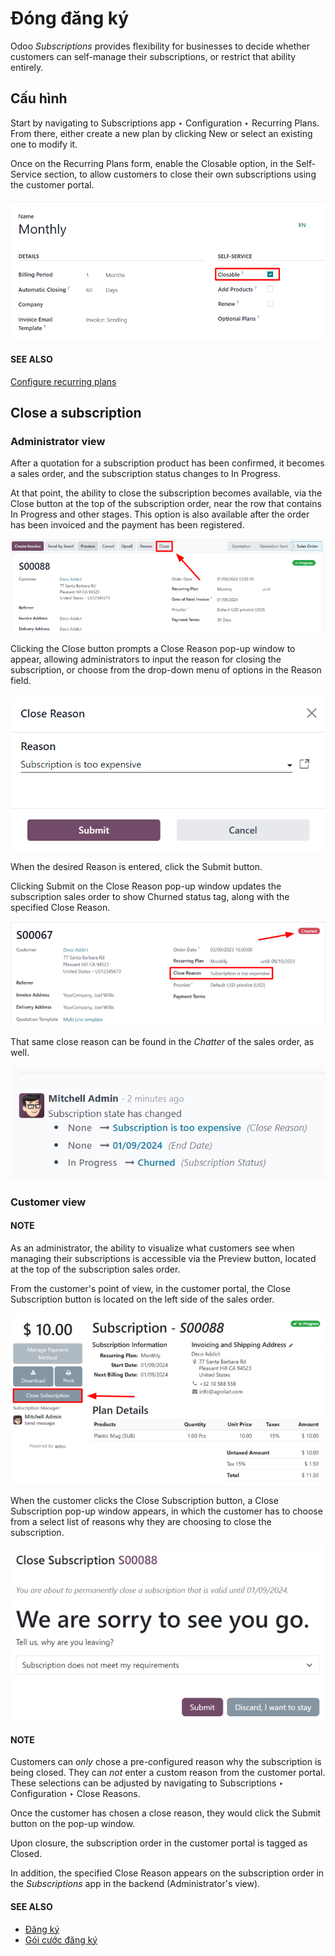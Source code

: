 # Đóng đăng ký

Odoo *Subscriptions* provides flexibility for businesses to decide whether customers can self-manage
their subscriptions, or restrict that ability entirely.

## Cấu hình

Start by navigating to Subscriptions app ‣ Configuration ‣ Recurring Plans.
From there, either create a new plan by clicking New or select an existing one to modify
it.

Once on the Recurring Plans form, enable the Closable option, in the
Self-Service section, to allow customers to close their own subscriptions using the
customer portal.

![The Closable option on a recurring plan form in Odoo Subscriptions.](../../../.gitbook/assets/recurring-plans-closable-option.png)

#### SEE ALSO
[Configure recurring plans](plans.md)

## Close a subscription

### Administrator view

After a quotation for a subscription product has been confirmed, it becomes a sales order, and the
subscription status changes to In Progress.

At that point, the ability to close the subscription becomes available, via the Close
button at the top of the subscription order, near the row that contains In Progress and
other stages. This option is also available after the order has been invoiced and the payment has
been registered.

![Close subscription from an administration point of view with Odoo Subscriptions.](../../../.gitbook/assets/close-subscriptions-administrator.png)

Clicking the Close button prompts a Close Reason pop-up window to appear,
allowing administrators to input the reason for closing the subscription, or choose from the
drop-down menu of options in the Reason field.

![The Close Reason pop-up when the Close button is clicked in Odoo Subscriptions.](../../../.gitbook/assets/close-reason-popup.png)

When the desired Reason is entered, click the Submit button.

Clicking Submit on the Close Reason pop-up window updates the subscription
sales order to show Churned status tag, along with the specified Close
Reason.

![A churned sales order for a closed subscription in Odoo Subscriptions.](../../../.gitbook/assets/churned-sales-order.png)

That same close reason can be found in the *Chatter* of the sales order, as well.

![The chatter of a churned sales order for a closed subscription in Odoo Subscriptions.](../../../.gitbook/assets/churned-sales-order-chatter.png)

### Customer view

#### NOTE
As an administrator, the ability to visualize what customers see when managing their
subscriptions is accessible via the Preview button, located at the top of the
subscription sales order.

From the customer's point of view, in the customer portal, the Close Subscription button
is located on the left side of the sales order.

![Close subscription button on a customer's view of a sales order in Odoo Subscriptions.](../../../.gitbook/assets/close-subscription-button-customer-view.png)

When the customer clicks the Close Subscription button, a Close Subscription
pop-up window appears, in which the customer has to choose from a select list of reasons why they
are choosing to close the subscription.

![The close subscription pop-up window customers see when closing a subscription.](../../../.gitbook/assets/close-subscription-customer-pov.png)

#### NOTE
Customers can *only* chose a pre-configured reason why the subscription is being closed. They can
*not* enter a custom reason from the customer portal. These selections can be adjusted by
navigating to Subscriptions ‣ Configuration ‣ Close Reasons.

Once the customer has chosen a close reason, they would click the Submit button on the
pop-up window.

Upon closure, the subscription order in the customer portal is tagged as Closed.

In addition, the specified Close Reason appears on the subscription order in the
*Subscriptions* app in the backend (Administrator's view).

#### SEE ALSO
- [Đăng ký](../subscriptions.md)
- [Gói cước đăng ký](plans.md)
